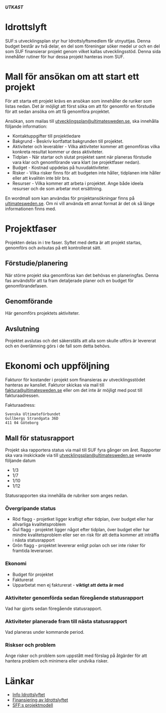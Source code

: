 ***UTKAST***

# Idrottslyft

SUF:s utvecklingsplan styr hur Idrottslyftsmedlem får utnyuttjas. Denna budget består av två delar, en del som föreningar söker medel ur och en del som SUF finansierar projekt genom vilket kallas utvecklingsstöd. Denna sida innehåller rutiner för hur dessa projekt hanteras inom SUF.

# Mall för ansökan om att start ett projekt

För att starta ett projekt krävs en ansökan som innehåller de ruriker som listas nedan. Det är möjligt att 
först söka om att för genomför en förstudie för att sedan ansöka om att få genomföra projektet.

Ansökan, som mailas till utvecklingsplan@ultimatesweden.se, ska innehålla följande information:

* Kontaktuppgifter till projektledare
* Bakgrund - Beskriv kortfattat bakgrunden till projektet.
* Aktiviteter och leverabler - Vilka aktiviteter kommer att genomföras vilka konkreta resultat kommer ur dess aktiviteter.
* Tidplan - När startar och slutat projektet samt när planeras förstudie vara klar och genomförande vara klart (se projektfaser nedan).
* Budget - Kostnad uppdelas på huvudaktiviteter.
* Risker - Vilka risker finns för att budgeten inte håller, tidplanen inte håller eller att kvalitén inte blir bra.
* Resurser - Vilka kommer att arbeta i projektet. Ange både ideela resurser och de som arbetar mot ersättning.

En wordmall som kan användas för projektansökningar finns på [ultimatesweden.se](https://www.dropbox.com/sh/7l8odm7ukru93ab/AADJfWbqwm5a3PsEjBmXzJHfa/Stöddokument%20föreningar?dl=0&preview=Ansökan+om+Projekt.docx&subfolder_nav_tracking=1). Om ni vill använda ett annat format är det ok så länge informationen finns med.

# Projektfaser

Projekten delas in i tre faser. Syftet med detta är att projekt startas, genomförs och avlsutas på ett kontrollerat sätt.


## Förstudie/planering

När större projekt ska genomföras kan det behövas en planeringfas. Denna fas användsför att ta fram detaljerade planer
och en budget för genomförandefasen.


## Genomförande

Här genomförs projektets aktiviteter.


## Avslutning

Projektet avslutas och det säkerställs att alla som skulle utförs är levererat och en överlämning görs i de fall som detta behövs.


# Ekonomi och uppföljning

Fakturor för kostander i projekt som finansieras av utvecklingsstödet hanteras av kansliet. Fakturor skickas via mail till 
faktura@ultimatesweden.se eller om det inte är möjligt med post till fakturaadressen.


Fakturaadress:

```
Svenska Ultimateförbundet
Gullbergs Strandgata 36D
411 04 Göteborg
```

## Mall för statusrapport

Projekt ska rapportera status via mail till SUF fyra gånger om året. Rapporter ska vara inskickade via till utvecklingsplan@ultimatesweden.se 
senaste följande datum

* 1/3
* 1/7
* 1/10
* 1/12

Statusrapporten ska innehålla de rubriker som anges nedan.


### Övergripande status

* Röd flagg - projetket ligger kraftigt efter tidplan, över budget eller har allvarliga kvalitetsproblem 
* Gul flagg - projektet ligger något efter tidplan, över budget eller har mindre kvalitetsproblem eller ser en risk för att detta kommer att inträffa i nästa statusrapport
* Grön flagg - projektet levererar enligt polan och ser inte risker för framtida leveranser.


### Ekonomi

* Budget för projektet
* Fakturerat
* Upparbetat men ej fakturerat - **viktigt att detta är med**


### Aktiviteter genomförda sedan föregående statusrapport

Vad har gjorts sedan föregående statusrapport.


### Aktiviteter planerade fram till nästa statusrapport

Vad planeras under kommande period.


### Riskser och problem

Ange risker och problem som uppstått med förslag på åtgärder för att hantera problem och minimera eller undvika risker.


# Länkar

* [Info Idrottslyftet](https://www.rf.se/Barn-ochungdomsidrott/Idrottslyftet/)
* [Finansiering av Idrottslyftet](http://www.svenskidrott.se/ekonomisktstod/sf-stodinkl.stimulansstod)
* [SFF:s projektmodell](https://github.com/frisbeesportsverige/styrelse/blob/master/projektmodell.md)
